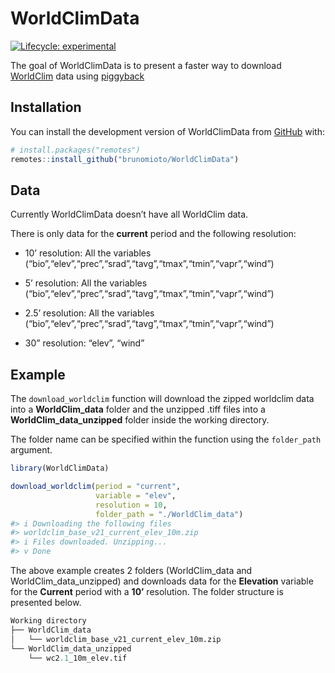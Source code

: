 
<!-- README.md is generated from README.Rmd. Please edit that file -->

# WorldClimData

<!-- badges: start -->

[![Lifecycle:
experimental](https://img.shields.io/badge/lifecycle-experimental-orange.svg)](https://lifecycle.r-lib.org/articles/stages.html#experimental)
<!-- badges: end -->

The goal of WorldClimData is to present a faster way to download
[WorldClim](https://www.worldclim.org/) data using
[piggyback](https://docs.ropensci.org/piggyback/index.html)

## Installation

You can install the development version of WorldClimData from
[GitHub](https://github.com/) with:

``` r
# install.packages("remotes")
remotes::install_github("brunomioto/WorldClimData")
```

## Data

Currently WorldClimData doesn’t have all WorldClim data.

There is only data for the **current** period and the following
resolution:

- 10’ resolution: All the variables
  (“bio”,“elev”,“prec”,“srad”,“tavg”,“tmax”,“tmin”,“vapr”,“wind”)

- 5’ resolution: All the variables
  (“bio”,“elev”,“prec”,“srad”,“tavg”,“tmax”,“tmin”,“vapr”,“wind”)

- 2.5’ resolution: All the variables
  (“bio”,“elev”,“prec”,“srad”,“tavg”,“tmax”,“tmin”,“vapr”,“wind”)

- 30” resolution: “elev”, “wind”

## Example

The `download_worldclim` function will download the zipped worldclim
data into a **WorldClim_data** folder and the unzipped .tiff files into
a **WorldClim_data_unzipped** folder inside the working directory.

The folder name can be specified within the function using the
`folder_path` argument.

``` r
library(WorldClimData)
```

``` r
download_worldclim(period = "current",
                   variable = "elev",
                   resolution = 10,
                   folder_path = "./WorldClim_data")
#> i Downloading the following files
#> worldclim_base_v21_current_elev_10m.zip
#> i Files downloaded. Unzipping...
#> v Done
```

The above example creates 2 folders (WorldClim_data and
WorldClim_data_unzipped) and downloads data for the **Elevation**
variable for the **Current** period with a **10’** resolution. The
folder structure is presented below.

``` r
Working directory
├── WorldClim_data
│   └── worldclim_base_v21_current_elev_10m.zip
└── WorldClim_data_unzipped
    └── wc2.1_10m_elev.tif
```
